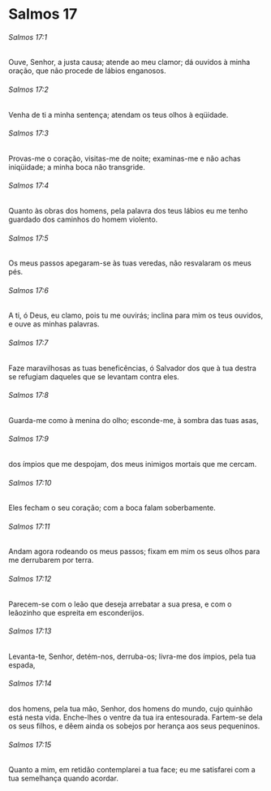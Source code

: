 # Salmos 17

###### Salmos 17:1

Ouve, Senhor, a justa causa; atende ao meu clamor; dá ouvidos à minha oração, que não procede de lábios enganosos.

###### Salmos 17:2

Venha de ti a minha sentença; atendam os teus olhos à eqüidade.

###### Salmos 17:3

Provas-me o coração, visitas-me de noite; examinas-me e não achas iniqüidade; a minha boca não transgride.

###### Salmos 17:4

Quanto às obras dos homens, pela palavra dos teus lábios eu me tenho guardado dos caminhos do homem violento.

###### Salmos 17:5

Os meus passos apegaram-se às tuas veredas, não resvalaram os meus pés.

###### Salmos 17:6

A ti, ó Deus, eu clamo, pois tu me ouvirás; inclina para mim os teus ouvidos, e ouve as minhas palavras.

###### Salmos 17:7

Faze maravilhosas as tuas beneficências, ó Salvador dos que à tua destra se refugiam daqueles que se levantam contra eles.

###### Salmos 17:8

Guarda-me como à menina do olho; esconde-me, à sombra das tuas asas,

###### Salmos 17:9

dos ímpios que me despojam, dos meus inimigos mortais que me cercam.

###### Salmos 17:10

Eles fecham o seu coração; com a boca falam soberbamente.

###### Salmos 17:11

Andam agora rodeando os meus passos; fixam em mim os seus olhos para me derrubarem por terra.

###### Salmos 17:12

Parecem-se com o leão que deseja arrebatar a sua presa, e com o leãozinho que espreita em esconderijos.

###### Salmos 17:13

Levanta-te, Senhor, detém-nos, derruba-os; livra-me dos ímpios, pela tua espada,

###### Salmos 17:14

dos homens, pela tua mão, Senhor, dos homens do mundo, cujo quinhão está nesta vida. Enche-lhes o ventre da tua ira entesourada. Fartem-se dela os seus filhos, e dêem ainda os sobejos por herança aos seus pequeninos.

###### Salmos 17:15

Quanto a mim, em retidão contemplarei a tua face; eu me satisfarei com a tua semelhança quando acordar.

